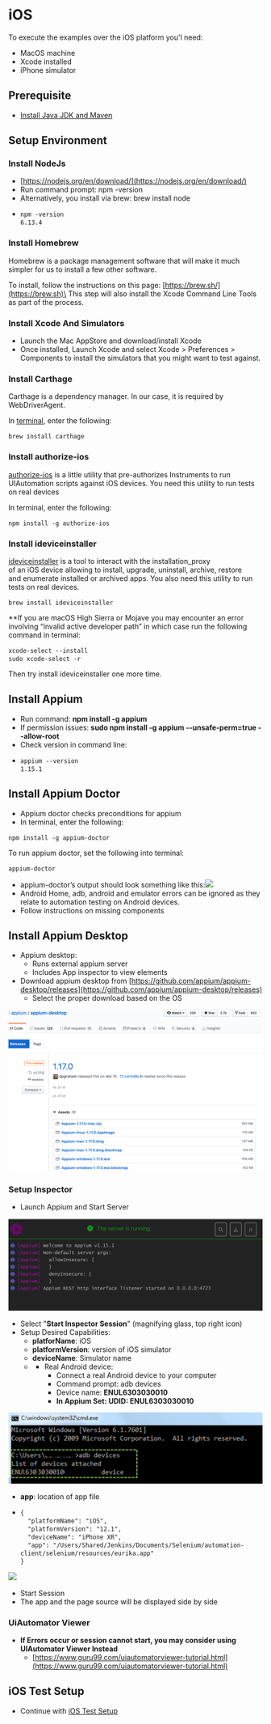 # iOS

To execute the examples over the iOS platform you'l need:

* MacOS machine&#x20;
* Xcode installed
* iPhone simulator&#x20;

## Prerequisite

* [Install Java JDK and Maven](https://docs.autonomx.io/prerequisites)

## Setup Environment

### Install NodeJs

* [https://nodejs.org/en/download/](https://nodejs.org/en/download/)
* Run command prompt: npm -version
* Alternatively, you install via brew: brew install node
* ```
  npm -version
  6.13.4
  ```

### Install Homebrew

Homebrew is a package management software that will make it much simpler for us to install a few other software.

To install, follow the instructions on this page: [https://brew.sh/](https://brew.sh)\
This step will also install the Xcode Command Line Tools as part of the process.

### Install Xcode And Simulators

* Launch the Mac AppStore and download/install Xcode
* Once installed, Launch Xcode and select Xcode > Preferences > Components to install the simulators that you might want to test against.

### Install Carthage

Carthage is a dependency manager. In our case, it is required by WebDriverAgent.

In [terminal](https://www.macworld.co.uk/how-to/mac-software/how-use-terminal-on-mac-3608274/), enter the following:

```
brew install carthage
```

### Install authorize-ios

[authorize-ios](https://github.com/appium/authorize-ios) is a little utility that pre-authorizes Instruments to run UIAutomation scripts against iOS devices. You need this utility to run tests on real devices

In terminal, enter the following:

```
npm install -g authorize-ios
```

### Install ideviceinstaller

[ideviceinstaller](https://github.com/libimobiledevice/ideviceinstaller) is a tool to interact with the installation\_proxy\
of an iOS device allowing to install, upgrade, uninstall, archive, restore\
and enumerate installed or archived apps. You also need this utility to run tests on real devices.

```
brew install ideviceinstaller
```

\*\*If you are macOS High Sierra or Mojave you may encounter an error involving “invalid active developer path” in which case run the following command in terminal:

```
xcode-select --install
sudo xcode-select -r
```

Then try install ideviceinstaller one more time.

## Install Appium

* Run command: **npm install -g appium**
* If permission issues: **sudo npm install -g appium --unsafe-perm=true --allow-root**
* Check version in command line:
* ```
  appium --version
  1.15.1
  ```

## Install Appium Doctor

* Appium doctor checks preconditions for appium
* In terminal, enter the following:

```
npm install -g appium-doctor
```

To run appium doctor, set the following into terminal:

```
appium-doctor
```

* appium-doctor’s output should look something like this:![](https://miro.medium.com/max/3036/1\*znQbz\_vbtZXkdX4LOJWuzg.png)
* Android Home, adb, android and emulator errors can be ignored as they relate to automation testing on Android devices.
* Follow instructions on missing components

## Install Appium Desktop

* Appium desktop:
  * Runs external appium server
  * Includes App inspector to view elements&#x20;
* Download appium desktop from [https://github.com/appium/appium-desktop/releases](https://github.com/appium/appium-desktop/releases)
  * Select the proper download based on the OS

![](<../.gitbook/assets/image (116).png>)



### Setup Inspector

* Launch Appium and Start Server

![](<../.gitbook/assets/image (118).png>)

* Select "**Start Inspector Session**" (magnifying glass, top right icon)
* Setup Desired Capabilities:
  * **platforName**: iOS
  * **platformVersion**: version of iOS simulator
  * **deviceName**: Simulator name
  *
    * Real Android device:&#x20;
      * Connect a real Android device to your computer
      * Command prompt: adb devices
      * Device name: **ENUL6303030010**
      * **In Appium Set: UDID: ENUL6303030010**

![](<../.gitbook/assets/image (120).png>)

* **app**: location of app file
* ```
  {
    "platformName": "iOS",
    "platformVersion": "12.1",
    "deviceName": "iPhone XR",
    "app": "/Users/Shared/Jenkins/Documents/Selenium/automation-client/selenium/resources/eurika.app"
  }
  ```

![](<../.gitbook/assets/image (122).png>)

* Start Session
* The app and the page source will be displayed side by side

### UiAutomator Viewer

* **If Errors occur or session cannot start, you may consider using UIAutomator Viewer Instead**
  * [https://www.guru99.com/uiautomatorviewer-tutorial.html](https://www.guru99.com/uiautomatorviewer-tutorial.html)

## iOS Test Setup

* Continue with [iOS Test Setup](https://docs.autonomx.io/getting-started/ios-tests)
